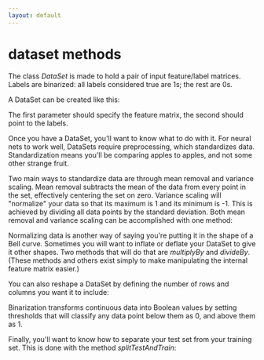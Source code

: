 ```yaml
---
layout: default
---
```


# dataset methods

The class *DataSet* is made to hold a pair of input feature/label matrices. Labels are binarized: all labels considered true are 1s; the rest are 0s.

A DataSet can be created like this:

 <script src="http://gist-it.appspot.com/github.com/agibsonccc/java-deeplearning/blob/master/deeplearning4j-core/src/main/java/org/deeplearning4j/datasets/DataSet.java?slice=60:65"></script>

The first parameter should specify the feature matrix, the second should point to the labels.

Once you have a DataSet, you'll want to know what to do with it. For neural nets to work well, DataSets require preprocessing, which standardizes data. Standardization means you'll be comparing apples to apples, and not some other strange fruit.

Two main ways to standardize data are through mean removal and variance scaling. Mean removal subtracts the mean of the data from every point in the set, effectively centering the set on zero. Variance scaling will "normalize" your data so that its maximum is 1 and its minimum is -1. This is achieved by dividing all data points by the standard deviation. Both mean removal and variance scaling can be accomplished with one method:

 <script src="http://gist-it.appspot.com/github.com/agibsonccc/java-deeplearning/blob/master/deeplearning4j-core/src/main/java/org/deeplearning4j/datasets/DataSet.java?slice=226:234"></script>

Normalizing data is another way of saying you're putting it in the shape of a Bell curve. Sometimes you will want to inflate or deflate your DataSet to give it other shapes. Two methods that will do that are *multiplyBy* and *divideBy*. (These methods and others exist simply to make manipulating the internal feature matrix easier.)

 <script src="http://gist-it.appspot.com/github.com/agibsonccc/java-deeplearning/blob/master/deeplearning4j-core/src/main/java/org/deeplearning4j/datasets/DataSet.java?slice=137:144"></script>

You can also reshape a DataSet by defining the number of rows and columns you want it to include: 

 <script src="http://gist-it.appspot.com/github.com/agibsonccc/java-deeplearning/blob/master/deeplearning4j-core/src/main/java/org/deeplearning4j/datasets/DataSet.java?slice=131:135"></script>

Binarization transforms continuous data into Boolean values by setting thresholds that will classify any data point below them as 0, and above them as 1.

 <script src="http://gist-it.appspot.com/github.com/agibsonccc/java-deeplearning/blob/master/deeplearning4j-core/src/main/java/org/deeplearning4j/datasets/DataSet.java?slice=214:221"></script>

Finally, you'll want to know how to separate your test set from your training set. This is done with the method *splitTestAndTrain*:

 <script src="http://gist-it.appspot.com/github.com/agibsonccc/java-deeplearning/blob/master/deeplearning4j-core/src/main/java/org/deeplearning4j/datasets/DataSet.java?slice=450:467"></script>